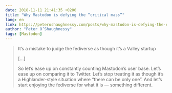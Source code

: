 ```yaml
---
date: 2018-11-11 21:41:35 +0200
title: "Why Mastodon is defying the “critical mass”"
lang: en
link: https://peteroshaughnessy.com/posts/why-mastodon-is-defying-the-critical-mass/
author: "Peter O’Shaughnessy"
tags: [Mastodon]
---
```


> It’s a mistake to judge the fediverse as though it’s a Valley startup
>
> […]
>
> So let’s ease up on constantly counting Mastodon’s user base. Let’s ease up on comparing it to Twitter. Let’s stop treating it as though it’s a Highlander-style situation where “there can be only one”. And let’s start enjoying the fediverse for what it is — something different.
